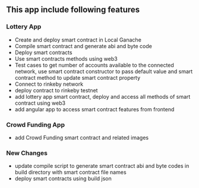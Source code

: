 ## This app include following features

### Lottery App

- Create and deploy smart contract in Local Ganache
- Compile smart contract and generate abi and byte code
- Deploy smart contracts
- Use smart contracts methods using web3
- Test cases to get number of accounts available to the connected network, use smart contract constructor to pass default value and smart contract method to update smart contract property
- Connect to rinkeby network
- deploy contract to rinkeby testnet
- add lottery app smart contract, deploy and access all methods of smart contract using web3
- add angular app to access smart contract features from frontend


### Crowd Funding App

- add Crowd Funding smart contract and related images


### New Changes

- update compile script to generate smart contract abi and byte codes in build directory with smart contract file names
- deploy smart contracts using build json
